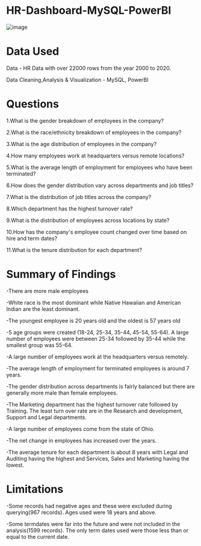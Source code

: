 # HR-Dashboard-MySQL-PowerBI
![image](https://user-images.githubusercontent.com/7954206/234834449-1883e8c6-d291-4cc1-a506-09aedd683ce2.png)

# Data Used

Data - HR Data with over 22000 rows from the year 2000 to 2020.

Data Cleaning,Analysis & Visualization  - MySQL, PowerBI

# Questions

1.What is the gender breakdown of employees in the company?

2.What is the race/ethnicity breakdown of employees in the company?

3.What is the age distribution of employees in the company?

4.How many employees work at headquarters versus remote locations?

5.What is the average length of employment for employees who have been terminated?

6.How does the gender distribution vary across departments and job titles?

7.What is the distribution of job titles across the company?

8.Which department has the highest turnover rate?

9.What is the distribution of employees across locations by state?

10.How has the company's employee count changed over time based on hire and term dates?

11.What is the tenure distribution for each department?

# Summary of Findings

  -There are more male employees
  
  -White race is the most dominant while Native Hawaiian and American Indian are the least dominant.
  
  -The youngest employee is 20 years old and the oldest is 57 years old
  
  -5 age groups were created (18-24, 25-34, 35-44, 45-54, 55-64). A large number of employees were between 25-34 followed by 35-44 while the smallest group was 55-64.

  -A large number of employees work at the headquarters versus remotely.

  -The average length of employment for terminated employees is around 7 years.

  -The gender distribution across departments is fairly balanced but there are generally more male than female employees.

  -The Marketing department has the highest turnover rate followed by Training. The least turn over rate are in the Research and development, Support and Legal       departments.

  -A large number of employees come from the state of Ohio.

  -The net change in employees has increased over the years.

  -The average tenure for each department is about 8 years with Legal and Auditing having the highest and Services, Sales and Marketing having the lowest.
  
  
  # Limitations
  
  -Some records had negative ages and these were excluded during querying(967 records). Ages used were 18 years and above.

  -Some termdates were far into the future and were not included in the analysis(1599 records). The only term dates used were those less than or equal to the current date.

